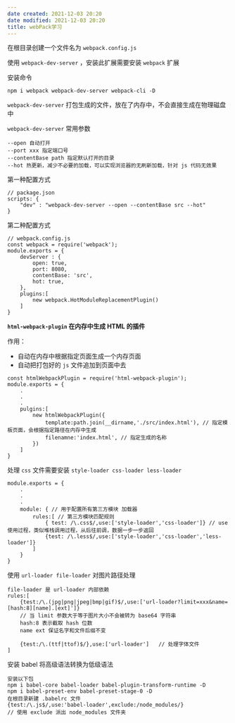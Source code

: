 ```yaml
---
date created: 2021-12-03 20:20
date modified: 2021-12-03 20:20
title: webPack学习
---
```

在根目录创建一个文件名为 `webpack.config.js`

使用 `webpack-dev-server` ，安装此扩展需要安装 `webpack` 扩展

安装命令

```
npm i webpack webpack-dev-server webpack-cli -D
```

`webpack-dev-server` 打包生成的文件，放在了内存中，不会直接生成在物理磁盘中

`webpack-dev-server` 常用参数

```
--open 自动打开
--port xxx 指定端口号
--contentBase path 指定默认打开的目录
--hot 热更新，减少不必要的加载，可以实现浏览器的无刷新加载，针对 js 代码无效果
```

第一种配置方式

```
// package.json
scripts: {
    "dev" : "webpack-dev-server --open --contentBase src --hot"
}
```

第二种配置方式

```
// webpack.config.js
const webpack = require('webpack');
module.exports = {
    devServer : {
        open: true,
        port: 8080,
        contentBase: 'src',
        hot: true,
    },
    plugins:[
        new webpack.HotModuleReplacementPlugin()
    ]
}
```

**`html-webpack-plugin` 在内存中生成 HTML 的插件**

作用：

- 自动在内存中根据指定页面生成一个内存页面
- 自动把打包好的 `js` 文件追加到页面中去

```
const htmlWebpackPlugin = require('html-webpack-plugin');
module.exports = {
    .
    .
    .
    pulgins:[
        new htmlWebpackPlugin({
            template:path.join(__dirname,'./src/index.html'), // 指定模板页面，会根据指定路径在内存中生成
            filenamne:'index.html',	// 指定生成的名称
        })
    ]
}
```

处理 `css` 文件需要安装 `style-loader css-loader less-loader`

```
module.exports = {
    .
    .
    .
    module: { // 用于配置所有第三方模块 加载器
        rules:[ // 第三方模块匹配规则
            { test: /\.css$/,use:['style-loader','css-loader']} // use 使用过程，类似堆栈调用过程，从后往前调，数据一步一步返回
            {test: /\.less$/,use:['style-loader','css-loader','less-loader']}
        ]
    }
}
```

使用 `url-loader file-loader` 对图片路径处理

```
file-loader 是 url-loader 内部依赖
rules:[
    {test:/\.(jpg|png|jpeg|bmp|gif)$/,use:['url-loader?limit=xxx&name=[hash:8][name].[ext]']}
    // 当 limit 参数大于等于图片大小不会被转为 base64 字符串
    hash:8 表示截取 hash 位数
    name ext 保证名字和文件后缀不变
   
   	{test:/\.(ttf|ttof)$/},use:['url-loader']	// 处理字体文件
]
```

安装 babel 将高级语法转换为低级语法

```
安装以下包
npm i babel-core babel-loader babel-plugin-transform-runtime -D
npm i babel-preset-env babel-preset-stage-0 -D
在根目录新建 .babelrc 文件
{test:/\.js$/,use:'babel-loader',exclude:/node_modules/}
// 使用 exclude 派出 node_modules 文件夹
```


